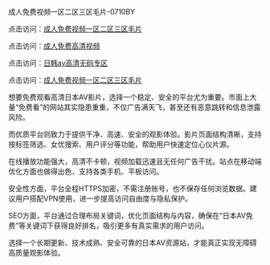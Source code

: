 成人免费视频一区二区三区毛片-0710BY

点击访问：<a href="https://heiliaoow5kzm.pages.dev">成人免费视频一区二区三区毛片</a>

点击访问：<a href="https://heiliao2dmwwy.pages.dev">成人免费高清视频</a>

点击访问：<a href="https://heiliaoll4qsx.pages.dev">日韩av高清无码专区</a>

点击访问：<a href="https://heiliaowzu4ur.pages.dev">成人免费视频一区二区三区毛片</a>



想要免费观看高清日本AV影片，选择一个稳定、安全的平台尤为重要。市面上大量“免费看”的网站其实隐患重重，不仅广告满天飞，甚至还有恶意跳转和信息泄露风险。

而优质平台则致力于提供干净、高速、安全的观影体验。影片页面结构清晰，支持按标签筛选、女优搜索、用户评分等功能，帮助用户快速定位心仪片源。

在线播放功能强大，高清不卡顿，视频加载迅速且无任何广告干扰。站点在移动端优化方面也做得出色，支持各类手机、平板访问。

安全性方面，平台全程HTTPS加密，不需注册账号，也不保存任何浏览数据。建议用户搭配VPN使用，进一步提高访问自由度与隐私保护。

SEO方面，平台通过合理布局关键词，优化页面结构与内容，确保在“日本AV免费”等关键词下获得良好排名，吸引更多有真实需求的用户访问。

选择一个长期更新、技术成熟、安全可靠的日本AV资源站，才能真正实现无障碍高质量观影体验。

<span style="display:none;">[Canonical link]( https://github.com/ribenna1212/6316166 )</span>
